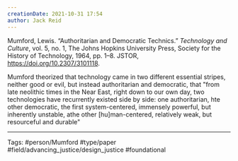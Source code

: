```yaml
---
creationDate: 2021-10-31 17:54
author: Jack Reid
---
```


Mumford, Lewis. “Authoritarian and Democratic Technics.” *Technology and Culture*, vol. 5, no. 1, The Johns Hopkins University Press, Society for the History of Technology, 1964, pp. 1–8. JSTOR, https://doi.org/10.2307/3101118.

  

Mumford theorized that technology came in two different essential stripes, neither good or evil, but instead authoritarian and democratic, that "from late neolithic times in the Near East, right down to our own day, two technologies have recurrently existed side by side: one authoritarian, hte other democratic, the first system-centered, immensely powerful, but inherently unstable, athe other [hu]man-centered, relatively weak, but resourceful and durable"

---
Tags:
#person/Mumford
#type/paper
#field/advancing_justice/design_justice
#foundational